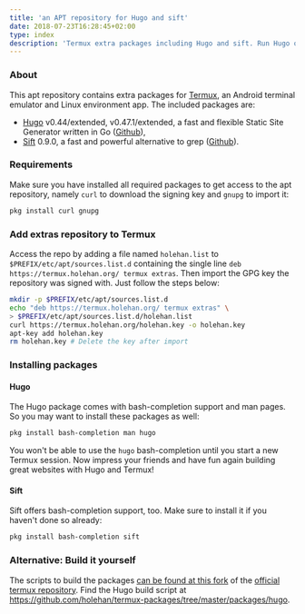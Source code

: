 ```yaml
---
title: 'an APT repository for Hugo and sift'
date: 2018-07-23T16:28:45+02:00
type: index
description: 'Termux extra packages including Hugo and sift. Run Hugo on Android and impress your friends.'
---
```


### About

This apt repository contains extra packages for [Termux](https://termux.com/), an Android terminal emulator and Linux environment app. The included packages are:

- [Hugo](https://gohugo.io/) v0.44/extended, v0.47.1/extended, a fast and flexible Static Site Generator written in Go ([Github](https://github.com/gohugoio/hugo)),
- [Sift](https://sift-tool.org) 0.9.0, a fast and powerful alternative to grep ([Github](https://github.com/svent/sift/)).

### Requirements

Make sure you have installed all required packages to get access to the apt repository, namely `curl` to download the signing key and `gnupg` to import it:

```bash
pkg install curl gnupg
```

### Add extras repository to Termux

Access the repo by adding a file named `holehan.list` to `$PREFIX/etc/apt/sources.list.d` containing the single line
`deb https://termux.holehan.org/ termux extras`. Then import the GPG key the repository was signed with. Just follow the steps below:

```bash
mkdir -p $PREFIX/etc/apt/sources.list.d
echo "deb https://termux.holehan.org/ termux extras" \
> $PREFIX/etc/apt/sources.list.d/holehan.list
curl https://termux.holehan.org/holehan.key -o holehan.key
apt-key add holehan.key
rm holehan.key # Delete the key after import
```

### Installing packages

#### Hugo

The Hugo package comes with bash-completion support and man pages. So you may want to install these packages as well:

```bash
pkg install bash-completion man hugo
```

You won't be able to use the `hugo` bash-completion until you start a new Termux session. Now impress your friends and have fun again building great websites with Hugo and Termux!

#### Sift

Sift offers bash-completion support, too. Make sure to install it if you haven't done so already:

```bash
pkg install bash-completion sift
```

### Alternative: Build it yourself

The scripts to build the packages [can be found at this fork](https://github.com/holehan/termux-packages) of the [official termux repository](https://github.com/termux/termux-packages). Find the Hugo build script at <https://github.com/holehan/termux-packages/tree/master/packages/hugo>.
